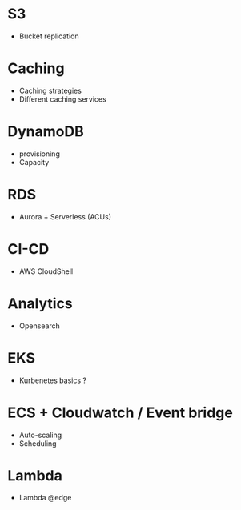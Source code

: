 # S3
* Bucket replication

# Caching
* Caching strategies
* Different caching services

# DynamoDB
* provisioning
* Capacity

# RDS
* Aurora + Serverless (ACUs)

# CI-CD
* AWS CloudShell

# Analytics
* Opensearch

# EKS
* Kurbenetes basics ? 
  
# ECS + Cloudwatch / Event bridge
* Auto-scaling
* Scheduling 

# Lambda
* Lambda @edge